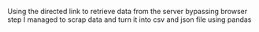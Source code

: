 Using the directed link to retrieve data from the server bypassing browser step I managed to scrap data and turn it into csv and json file using pandas
